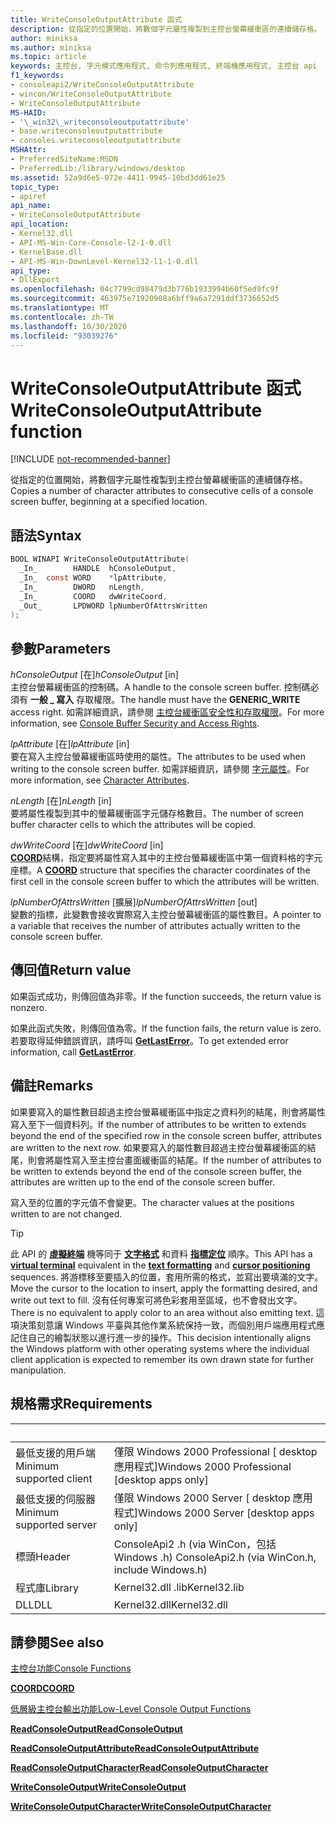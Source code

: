 ```yaml
---
title: WriteConsoleOutputAttribute 函式
description: 從指定的位置開始，將數個字元屬性複製到主控台螢幕緩衝區的連續儲存格。
author: miniksa
ms.author: miniksa
ms.topic: article
keywords: 主控台, 字元模式應用程式, 命令列應用程式, 終端機應用程式, 主控台 api
f1_keywords:
- consoleapi2/WriteConsoleOutputAttribute
- wincon/WriteConsoleOutputAttribute
- WriteConsoleOutputAttribute
MS-HAID:
- '\_win32\_writeconsoleoutputattribute'
- base.writeconsoleoutputattribute
- consoles.writeconsoleoutputattribute
MSHAttr:
- PreferredSiteName:MSDN
- PreferredLib:/library/windows/desktop
ms.assetid: 52a9d6e5-072e-4411-9945-10bd3dd61e25
topic_type:
- apiref
api_name:
- WriteConsoleOutputAttribute
api_location:
- Kernel32.dll
- API-MS-Win-Core-Console-l2-1-0.dll
- KernelBase.dll
- API-MS-Win-DownLevel-Kernel32-l1-1-0.dll
api_type:
- DllExport
ms.openlocfilehash: 04c7799cd98479d3b776b1933994b60f5ed9fc9f
ms.sourcegitcommit: 463975e71920908a6bff9a6a7291ddf3736652d5
ms.translationtype: MT
ms.contentlocale: zh-TW
ms.lasthandoff: 10/30/2020
ms.locfileid: "93039276"
---
```

# <a name="writeconsoleoutputattribute-function"></a><span data-ttu-id="35049-104">WriteConsoleOutputAttribute 函式</span><span class="sxs-lookup"><span data-stu-id="35049-104">WriteConsoleOutputAttribute function</span></span>

[!INCLUDE [not-recommended-banner](./includes/not-recommended-banner.md)]

<span data-ttu-id="35049-105">從指定的位置開始，將數個字元屬性複製到主控台螢幕緩衝區的連續儲存格。</span><span class="sxs-lookup"><span data-stu-id="35049-105">Copies a number of character attributes to consecutive cells of a console screen buffer, beginning at a specified location.</span></span>

## <a name="syntax"></a><span data-ttu-id="35049-106">語法</span><span class="sxs-lookup"><span data-stu-id="35049-106">Syntax</span></span>

```C
BOOL WINAPI WriteConsoleOutputAttribute(
  _In_        HANDLE  hConsoleOutput,
  _In_  const WORD    *lpAttribute,
  _In_        DWORD   nLength,
  _In_        COORD   dwWriteCoord,
  _Out_       LPDWORD lpNumberOfAttrsWritten
);
```

## <a name="parameters"></a><span data-ttu-id="35049-107">參數</span><span class="sxs-lookup"><span data-stu-id="35049-107">Parameters</span></span>

<span data-ttu-id="35049-108">*hConsoleOutput* \[在\]</span><span class="sxs-lookup"><span data-stu-id="35049-108">*hConsoleOutput* \[in\]</span></span>  
<span data-ttu-id="35049-109">主控台螢幕緩衝區的控制碼。</span><span class="sxs-lookup"><span data-stu-id="35049-109">A handle to the console screen buffer.</span></span> <span data-ttu-id="35049-110">控制碼必須有 **一般 \_ 寫入** 存取權限。</span><span class="sxs-lookup"><span data-stu-id="35049-110">The handle must have the **GENERIC\_WRITE** access right.</span></span> <span data-ttu-id="35049-111">如需詳細資訊，請參閱 [主控台緩衝區安全性和存取權限](console-buffer-security-and-access-rights.md)。</span><span class="sxs-lookup"><span data-stu-id="35049-111">For more information, see [Console Buffer Security and Access Rights](console-buffer-security-and-access-rights.md).</span></span>

<span data-ttu-id="35049-112">*lpAttribute* \[在\]</span><span class="sxs-lookup"><span data-stu-id="35049-112">*lpAttribute* \[in\]</span></span>  
<span data-ttu-id="35049-113">要在寫入主控台螢幕緩衝區時使用的屬性。</span><span class="sxs-lookup"><span data-stu-id="35049-113">The attributes to be used when writing to the console screen buffer.</span></span> <span data-ttu-id="35049-114">如需詳細資訊，請參閱 [字元屬性](console-screen-buffers.md#character-attributes)。</span><span class="sxs-lookup"><span data-stu-id="35049-114">For more information, see [Character Attributes](console-screen-buffers.md#character-attributes).</span></span>

<span data-ttu-id="35049-115">*nLength* \[在\]</span><span class="sxs-lookup"><span data-stu-id="35049-115">*nLength* \[in\]</span></span>  
<span data-ttu-id="35049-116">要將屬性複製到其中的螢幕緩衝區字元儲存格數目。</span><span class="sxs-lookup"><span data-stu-id="35049-116">The number of screen buffer character cells to which the attributes will be copied.</span></span>

<span data-ttu-id="35049-117">*dwWriteCoord* \[在\]</span><span class="sxs-lookup"><span data-stu-id="35049-117">*dwWriteCoord* \[in\]</span></span>  
<span data-ttu-id="35049-118">[**COORD**](coord-str.md)結構，指定要將屬性寫入其中的主控台螢幕緩衝區中第一個資料格的字元座標。</span><span class="sxs-lookup"><span data-stu-id="35049-118">A [**COORD**](coord-str.md) structure that specifies the character coordinates of the first cell in the console screen buffer to which the attributes will be written.</span></span>

<span data-ttu-id="35049-119">*lpNumberOfAttrsWritten* \[擴展\]</span><span class="sxs-lookup"><span data-stu-id="35049-119">*lpNumberOfAttrsWritten* \[out\]</span></span>  
<span data-ttu-id="35049-120">變數的指標，此變數會接收實際寫入主控台螢幕緩衝區的屬性數目。</span><span class="sxs-lookup"><span data-stu-id="35049-120">A pointer to a variable that receives the number of attributes actually written to the console screen buffer.</span></span>

## <a name="return-value"></a><span data-ttu-id="35049-121">傳回值</span><span class="sxs-lookup"><span data-stu-id="35049-121">Return value</span></span>

<span data-ttu-id="35049-122">如果函式成功，則傳回值為非零。</span><span class="sxs-lookup"><span data-stu-id="35049-122">If the function succeeds, the return value is nonzero.</span></span>

<span data-ttu-id="35049-123">如果此函式失敗，則傳回值為零。</span><span class="sxs-lookup"><span data-stu-id="35049-123">If the function fails, the return value is zero.</span></span> <span data-ttu-id="35049-124">若要取得延伸錯誤資訊，請呼叫 [**GetLastError**](https://msdn.microsoft.com/library/windows/desktop/ms679360)。</span><span class="sxs-lookup"><span data-stu-id="35049-124">To get extended error information, call [**GetLastError**](https://msdn.microsoft.com/library/windows/desktop/ms679360).</span></span>

## <a name="remarks"></a><span data-ttu-id="35049-125">備註</span><span class="sxs-lookup"><span data-stu-id="35049-125">Remarks</span></span>

<span data-ttu-id="35049-126">如果要寫入的屬性數目超過主控台螢幕緩衝區中指定之資料列的結尾，則會將屬性寫入至下一個資料列。</span><span class="sxs-lookup"><span data-stu-id="35049-126">If the number of attributes to be written to extends beyond the end of the specified row in the console screen buffer, attributes are written to the next row.</span></span> <span data-ttu-id="35049-127">如果要寫入的屬性數目超過主控台螢幕緩衝區的結尾，則會將屬性寫入至主控台畫面緩衝區的結尾。</span><span class="sxs-lookup"><span data-stu-id="35049-127">If the number of attributes to be written to extends beyond the end of the console screen buffer, the attributes are written up to the end of the console screen buffer.</span></span>

<span data-ttu-id="35049-128">寫入至的位置的字元值不會變更。</span><span class="sxs-lookup"><span data-stu-id="35049-128">The character values at the positions written to are not changed.</span></span>

> [!TIP]
> <span data-ttu-id="35049-129">此 API 的 **[虛擬終端](console-virtual-terminal-sequences.md)** 機等同于 **[文字格式](console-virtual-terminal-sequences.md#text-formatting)** 和資料 **[指標定位](console-virtual-terminal-sequences.md#cursor-positioning)** 順序。</span><span class="sxs-lookup"><span data-stu-id="35049-129">This API has a **[virtual terminal](console-virtual-terminal-sequences.md)** equivalent in the **[text formatting](console-virtual-terminal-sequences.md#text-formatting)** and **[cursor positioning](console-virtual-terminal-sequences.md#cursor-positioning)** sequences.</span></span> <span data-ttu-id="35049-130">將游標移至要插入的位置，套用所需的格式，並寫出要填滿的文字。</span><span class="sxs-lookup"><span data-stu-id="35049-130">Move the cursor to the location to insert, apply the formatting desired, and write out text to fill.</span></span> <span data-ttu-id="35049-131">沒有任何專案可將色彩套用至區域，也不會發出文字。</span><span class="sxs-lookup"><span data-stu-id="35049-131">There is no equivalent to apply color to an area without also emitting text.</span></span> <span data-ttu-id="35049-132">這項決策刻意讓 Windows 平臺與其他作業系統保持一致，而個別用戶端應用程式應記住自己的繪製狀態以進行進一步的操作。</span><span class="sxs-lookup"><span data-stu-id="35049-132">This decision intentionally aligns the Windows platform with other operating systems where the individual client application is expected to remember its own drawn state for further manipulation.</span></span>

## <a name="requirements"></a><span data-ttu-id="35049-133">規格需求</span><span class="sxs-lookup"><span data-stu-id="35049-133">Requirements</span></span>

| &nbsp; | &nbsp; |
|-|-|
| <span data-ttu-id="35049-134">最低支援的用戶端</span><span class="sxs-lookup"><span data-stu-id="35049-134">Minimum supported client</span></span> | <span data-ttu-id="35049-135">僅限 Windows 2000 Professional \[ desktop 應用程式\]</span><span class="sxs-lookup"><span data-stu-id="35049-135">Windows 2000 Professional \[desktop apps only\]</span></span> |
| <span data-ttu-id="35049-136">最低支援的伺服器</span><span class="sxs-lookup"><span data-stu-id="35049-136">Minimum supported server</span></span> | <span data-ttu-id="35049-137">僅限 Windows 2000 Server \[ desktop 應用程式\]</span><span class="sxs-lookup"><span data-stu-id="35049-137">Windows 2000 Server \[desktop apps only\]</span></span> |
| <span data-ttu-id="35049-138">標頭</span><span class="sxs-lookup"><span data-stu-id="35049-138">Header</span></span> | <span data-ttu-id="35049-139">ConsoleApi2 .h (via WinCon，包括 Windows .h) </span><span class="sxs-lookup"><span data-stu-id="35049-139">ConsoleApi2.h (via WinCon.h, include Windows.h)</span></span> |
| <span data-ttu-id="35049-140">程式庫</span><span class="sxs-lookup"><span data-stu-id="35049-140">Library</span></span> | <span data-ttu-id="35049-141">Kernel32.dll .lib</span><span class="sxs-lookup"><span data-stu-id="35049-141">Kernel32.lib</span></span> |
| <span data-ttu-id="35049-142">DLL</span><span class="sxs-lookup"><span data-stu-id="35049-142">DLL</span></span> | <span data-ttu-id="35049-143">Kernel32.dll</span><span class="sxs-lookup"><span data-stu-id="35049-143">Kernel32.dll</span></span> |

## <a name="see-also"></a><span data-ttu-id="35049-144">請參閱</span><span class="sxs-lookup"><span data-stu-id="35049-144">See also</span></span>

[<span data-ttu-id="35049-145">主控台功能</span><span class="sxs-lookup"><span data-stu-id="35049-145">Console Functions</span></span>](console-functions.md)

[<span data-ttu-id="35049-146">**COORD**</span><span class="sxs-lookup"><span data-stu-id="35049-146">**COORD**</span></span>](coord-str.md)

[<span data-ttu-id="35049-147">低層級主控台輸出功能</span><span class="sxs-lookup"><span data-stu-id="35049-147">Low-Level Console Output Functions</span></span>](low-level-console-output-functions.md)

[<span data-ttu-id="35049-148">**ReadConsoleOutput**</span><span class="sxs-lookup"><span data-stu-id="35049-148">**ReadConsoleOutput**</span></span>](readconsoleoutput.md)

[<span data-ttu-id="35049-149">**ReadConsoleOutputAttribute**</span><span class="sxs-lookup"><span data-stu-id="35049-149">**ReadConsoleOutputAttribute**</span></span>](readconsoleoutputattribute.md)

[<span data-ttu-id="35049-150">**ReadConsoleOutputCharacter**</span><span class="sxs-lookup"><span data-stu-id="35049-150">**ReadConsoleOutputCharacter**</span></span>](readconsoleoutputcharacter.md)

[<span data-ttu-id="35049-151">**WriteConsoleOutput**</span><span class="sxs-lookup"><span data-stu-id="35049-151">**WriteConsoleOutput**</span></span>](writeconsoleoutput.md)

[<span data-ttu-id="35049-152">**WriteConsoleOutputCharacter**</span><span class="sxs-lookup"><span data-stu-id="35049-152">**WriteConsoleOutputCharacter**</span></span>](writeconsoleoutputcharacter.md)
